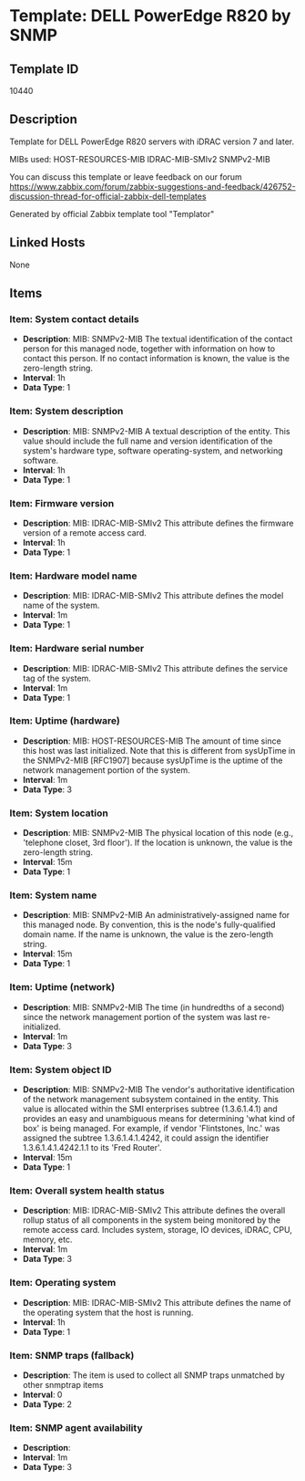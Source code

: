 # Template: DELL PowerEdge R820 by SNMP

## Template ID
10440

## Description
Template for DELL PowerEdge R820 servers with iDRAC version 7 and later.

MIBs used:
HOST-RESOURCES-MIB
IDRAC-MIB-SMIv2
SNMPv2-MIB

You can discuss this template or leave feedback on our forum https://www.zabbix.com/forum/zabbix-suggestions-and-feedback/426752-discussion-thread-for-official-zabbix-dell-templates

Generated by official Zabbix template tool "Templator"

## Linked Hosts
None

## Items

### Item: System contact details
- **Description**: MIB: SNMPv2-MIB
The textual identification of the contact person for this managed node, together with information on how to contact this person. If no contact information is known, the value is the zero-length string.
- **Interval**: 1h
- **Data Type**: 1

### Item: System description
- **Description**: MIB: SNMPv2-MIB
A textual description of the entity. This value should
include the full name and version identification of the system's hardware type, software operating-system, and
networking software.
- **Interval**: 1h
- **Data Type**: 1

### Item: Firmware version
- **Description**: MIB: IDRAC-MIB-SMIv2
This attribute defines the firmware version of a remote access card.
- **Interval**: 1h
- **Data Type**: 1

### Item: Hardware model name
- **Description**: MIB: IDRAC-MIB-SMIv2
This attribute defines the model name of the system.
- **Interval**: 1m
- **Data Type**: 1

### Item: Hardware serial number
- **Description**: MIB: IDRAC-MIB-SMIv2
This attribute defines the service tag of the system.
- **Interval**: 1m
- **Data Type**: 1

### Item: Uptime (hardware)
- **Description**: MIB: HOST-RESOURCES-MIB
The amount of time since this host was last initialized. Note that this is different from sysUpTime in the SNMPv2-MIB [RFC1907] because sysUpTime is the uptime of the network management portion of the system.
- **Interval**: 1m
- **Data Type**: 3

### Item: System location
- **Description**: MIB: SNMPv2-MIB
The physical location of this node (e.g., 'telephone closet, 3rd floor'). If the location is unknown, the value is the zero-length string.
- **Interval**: 15m
- **Data Type**: 1

### Item: System name
- **Description**: MIB: SNMPv2-MIB
An administratively-assigned name for this managed node. By convention, this is the node's fully-qualified domain name. If the name is unknown, the value is the zero-length string.
- **Interval**: 15m
- **Data Type**: 1

### Item: Uptime (network)
- **Description**: MIB: SNMPv2-MIB
The time (in hundredths of a second) since the network management portion of the system was last re-initialized.
- **Interval**: 1m
- **Data Type**: 3

### Item: System object ID
- **Description**: MIB: SNMPv2-MIB
The vendor's authoritative identification of the network management subsystem contained in the entity. This value is allocated within the SMI enterprises subtree (1.3.6.1.4.1) and provides an easy and unambiguous means for determining 'what kind of box' is being managed. For example, if vendor 'Flintstones, Inc.' was assigned the subtree 1.3.6.1.4.1.4242, it could assign the identifier 1.3.6.1.4.1.4242.1.1 to its 'Fred Router'.
- **Interval**: 15m
- **Data Type**: 1

### Item: Overall system health status
- **Description**: MIB: IDRAC-MIB-SMIv2
This attribute defines the overall rollup status of all components in the system being monitored by the remote access card. Includes system, storage, IO devices, iDRAC, CPU, memory, etc.
- **Interval**: 1m
- **Data Type**: 3

### Item: Operating system
- **Description**: MIB: IDRAC-MIB-SMIv2
This attribute defines the name of the operating system that the host is running.
- **Interval**: 1h
- **Data Type**: 1

### Item: SNMP traps (fallback)
- **Description**: The item is used to collect all SNMP traps unmatched by other snmptrap items
- **Interval**: 0
- **Data Type**: 2

### Item: SNMP agent availability
- **Description**: 
- **Interval**: 1m
- **Data Type**: 3

